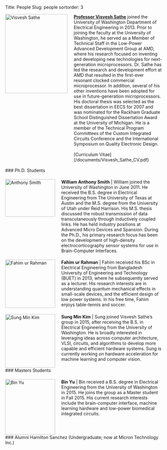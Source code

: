 Title: People
Slug: people
sortorder: 3

<img src="/images/Vish-Website-Profile-e1410155197156.jpg" alt="Visvesh Sathe" width="200" height="254" style="float:left;"/>
<p style="text-align:left;padding-left:20px;display:table-cell;">
<a href="http://www.ee.washington.edu/people/visvesh-sathe/"><b>Professor Visvesh Sathe</b></a> joined the University of Washington Department of Electrical Engineering in 2013. Prior to joining the faculty at the University of Washington, he served as a Member of Technical Staff in the Low-Power Advanced Development Group at AMD, where his research focused on inventing and developing new technologies for next-generation microprocessors. Dr. Sathe has led the research and development effort at AMD that resulted in the first-ever resonant clocked commercial microprocessor. In addition, several of his other inventions have been adopted for use in future-generation microprocessors. His doctoral thesis was selected as the best dissertation in EECS for 2007 and was nominated for the Rackham Graduate School Distinguished Dissertation Award at the University of Michigan. He is a member of the Technical Program Committees of the Custom Integrated Circuits Conference and the International Symposium on Quality Electronic Design.
<br/>
<br/>
[Curriculum Vitae](/documents/Visvesh_Sathe_CV.pdf)
</p>

<br/>
### Ph.D. Students
<div style="display:inline-block;margin-top:20px;">
<img src="/images/Anthony-Smith-300x225.jpg" alt="Anthony Smith" width="160" height="120" style="float:left;"/>
<p style="text-align:left;padding-left:20px;display:table-cell;">
<b>William Anthony Smith</b> | William joined the University of Washington in June 2011.  He received the B.S. degree in Electrical Engineering from The University of Texas at Austin and the M.S. degree from the University of Utah under Reid Harrison.  His M.S. thesis discussed the robust transmission of data transcutaneously through inductively coupled links.  He has held industry positions at Advanced Micro Devices and Spansion.  During the Ph.D., his primary research focus has been on the development of high-density electrocorticography sensor systems for use in Brain-Computer Interfaces.
</p>
</div>

<div style="display:inline-block;margin-top:20px;">
<img src="/images/fahim_pic.jpg" alt="Fahim ur Rahman" width="160" height="155" style="float:left;"/>
<p style="text-align:left;padding-left:20px;display:table-cell;">
<b>Fahim ur Rahman</b> | Fahim received his BSc in Electrical Engineering from Bangladesh University of Engineering and Technology (BUET) in 2013, where he subsequently served as a lecturer. His research interests are in understanding quantum mechanical effects in small-scale devices, and the efficient design of low power systems. In his free time, Fahim enjoys table-tennis and soccer.
</p>
</div>

<div style="display:inline-block;margin-top:20px;">
<img src="/images/sungkim.png" alt="Sung Min Kim" width="160" height="172" style="float:left;"/>
<p style="text-align:left;padding-left:20px;display:table-cell;;margin-top:10px;">
<b>Sung Min Kim</b> |  Sung joined Visvesh Sathe’s group in 2015, after receiving the B.S. in Electrical Engineering from the University of Washington. He is broadly interested in leveraging ideas across computer architecture, VLSI, circuits, and algorithms to develop more capable and efficient hardware systems. Sung is currently working on hardware acceleration for machine learning and computer vision.
</p>
</div>

<br/>
### Masters Students
<div style="display:inline-block;margin-top:20px;">
<img src="/images/xj2015_01_21_22_11-e1455244067183.jpg" alt="Bin Yu" width="160" height="178" style="float:left;"/>
<p style="text-align:left;padding-left:20px;display:table-cell;">
<b>Bin Yu</b> | Bin received a B.S. degree in Electrical Engineering from the University of Washington in 2015. He joins the group as a Master student in Fall 2015.  His current research interests include the brain-computer interface, machine learning hardware and low-power biomedical integrated circuits.
</p>
</div>

<br/>
### Alumni
Hamilton Sanchez   (Undergraduate; now at Micron Technology Inc.)

 
